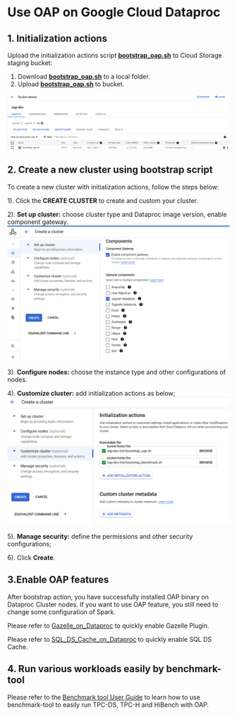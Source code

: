 # Use OAP on Google Cloud Dataproc

## 1. Initialization actions

Upload the initialization actions script **[bootstrap_oap.sh](./bootstrap_oap.sh)** to Cloud Storage staging bucket:
    
1. Download **[bootstrap_oap.sh](./bootstrap_oap.sh)** to a local folder.
2. Upload **[bootstrap_oap.sh](./bootstrap_oap.sh)** to bucket.

![upload_init_script and bootstrap_benchmark.sh](./imgs/upload_bootstrap_oap_to_bucket.png)


## 2. Create a new cluster using bootstrap script
To create a new cluster with initialization actions, follow the steps below:

1). Click the  **CREATE CLUSTER** to create and custom your cluster.

2). **Set up cluster:** choose cluster type and Dataproc image version, enable component gateway.
![Enable_component_gateway](./imgs/component_gateway.png)

3). **Configure nodes:** choose the instance type and other configurations of nodes.

4). **Customize cluster:** add initialization actions as below;
![Add bootstrap action](./imgs/add_boostrap_oap.png)

5). **Manage security:** define the permissions and other security configurations;

6). Click **Create**. 

## 3.Enable OAP features

After bootstrap action, you have successfully installed OAP binary on Dataproc Cluster nodes. 
If you want to use OAP feature, you still need to change some configuration of Spark.

Please refer to [Gazelle_on_Dataproc](./benchmark/Gazelle_Benchmark_on_Dataproc.md) to quickly enable Gazelle Plugin.

Please refer to [SQL_DS_Cache_on_Dataproc](./benchmark/SQL_DS_Cache_on_Dataproc.md) to quickly enable SQL DS Cache.



## 4. Run various workloads easily by benchmark-tool

Please refer to the [Benchmark tool User Guide](../benchmark-tool/README.md) to learn how to use benchmark-tool to easily run TPC-DS, TPC-H and HiBench with OAP.
